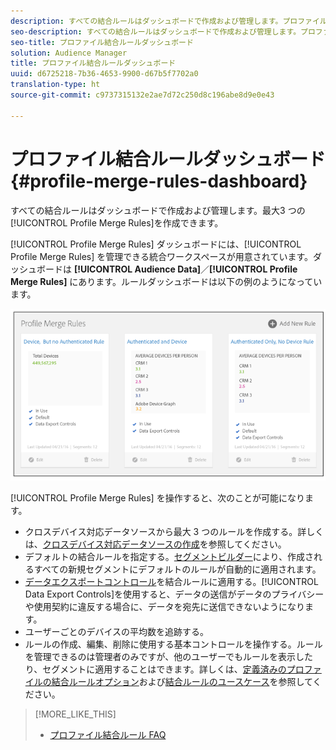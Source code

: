 ```yaml
---
description: すべての結合ルールはダッシュボードで作成および管理します。プロファイル結合ルールは最大で 3 つ作成できます。
seo-description: すべての結合ルールはダッシュボードで作成および管理します。プロファイル結合ルールは最大で 3 つ作成できます。
seo-title: プロファイル結合ルールダッシュボード
solution: Audience Manager
title: プロファイル結合ルールダッシュボード
uuid: d6725218-7b36-4653-9900-d67b5f7702a0
translation-type: ht
source-git-commit: c9737315132e2ae7d72c250d8c196abe8d9e0e43

---
```



# プロファイル結合ルールダッシュボード {#profile-merge-rules-dashboard}

すべての結合ルールはダッシュボードで作成および管理します。最大3 つの[!UICONTROL Profile Merge Rules]を作成できます。

[!UICONTROL Profile Merge Rules] ダッシュボードには、[!UICONTROL Profile Merge Rules] を管理できる統合ワークスペースが用意されています。ダッシュボードは **[!UICONTROL Audience Data]**／**[!UICONTROL Profile Merge Rules]** にあります。ルールダッシュボードは以下の例のようになっています。

![](assets/profile-dashboard.png)

[!UICONTROL Profile Merge Rules] を操作すると、次のことが可能になります。

* クロスデバイス対応データソースから最大 3 つのルールを作成する。詳しくは、[クロスデバイス対応データソースの作成](../../features/profile-merge-rules/merge-rules-start.md#create-data-source)を参照してください。
* デフォルトの結合ルールを指定する。[セグメントビルダー](../../features/segments/segment-builder.md)により、作成されるすべての新規セグメントにデフォルトのルールが自動的に適用されます。
* [データエクスポートコントロール](../../features/data-export-controls.md#)を結合ルールに適用する。[!UICONTROL Data Export Controls]を使用すると、データの送信がデータのプライバシーや使用契約に違反する場合に、データを宛先に送信できないようになります。
* ユーザーごとのデバイスの平均数を追跡する。
* ルールの作成、編集、削除に使用する基本コントロールを操作する。ルールを管理できるのは管理者のみですが、他のユーザーでもルールを表示したり、セグメントに適用することはできます。詳しくは、[定義済みのプロファイルの結合ルールオプション](../../features/profile-merge-rules/merge-rule-definitions.md)および[結合ルールのユースケース](../../features/profile-merge-rules/merge-rule-targeting-options.md)を参照してください。

>[!MORE_LIKE_THIS]
>
>* [プロファイル結合ルール FAQ](../../faq/faq-profile-merge.md)

